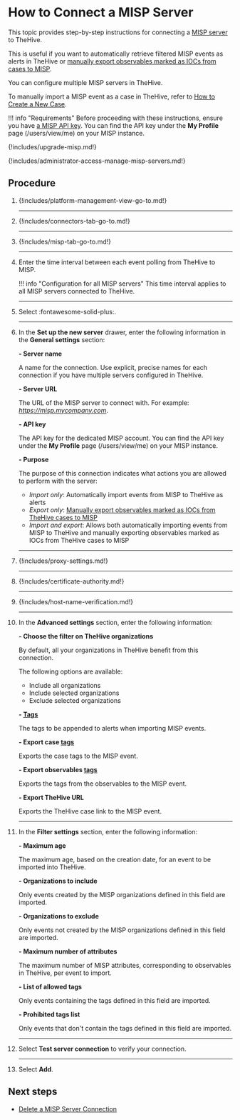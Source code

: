 # How to Connect a MISP Server

This topic provides step-by-step instructions for connecting a [MISP server](about-misp-integration.md) to TheHive.

This is useful if you want to automatically retrieve filtered MISP events as alerts in TheHive or [manually export observables marked as IOCs from cases to MISP](../../user-guides/analyst-corner/cases/export-a-case-to-misp.md).

You can configure multiple MISP servers in TheHive.

To manually import a MISP event as a case in TheHive, refer to [How to Create a New Case](../../user-guides/analyst-corner/cases/create-a-new-case.md#create-a-case-from-a-misp-event).

!!! info "Requirements"
    Before proceeding with these instructions, ensure you have [a MISP API key](https://www.circl.lu/doc/misp/automation/#automation-api). You can find the API key under the **My Profile** page (/users/view/me) on your MISP instance.

{!includes/upgrade-misp.md!}

{!includes/administrator-access-manage-misp-servers.md!}

<h2>Procedure</h2>

1. {!includes/platform-management-view-go-to.md!}

    ---

2. {!includes/connectors-tab-go-to.md!}

    ---

3. {!includes/misp-tab-go-to.md!}

    ---

4. Enter the time interval between each event polling from TheHive to MISP.

    !!! info "Configuration for all MISP servers"
        This time interval applies to all MISP servers connected to TheHive.

    ---

5. Select :fontawesome-solid-plus:.

    ---

6. In the **Set up the new server** drawer, enter the following information in the **General settings** section:

    **- Server name**

    A name for the connection. Use explicit, precise names for each connection if you have multiple servers configured in TheHive.

    **- Server URL**

    The URL of the MISP server to connect with. For example: *https://misp.mycompany.com*.

    **- API key**

    The API key for the dedicated MISP account. You can find the API key under the **My Profile** page (/users/view/me) on your MISP instance.

    **- Purpose**
    
    The purpose of this connection indicates what actions you are allowed to perform with the server:
    
    * *Import only*: Automatically import events from MISP to TheHive as alerts
    * *Export only*: [Manually export observables marked as IOCs from TheHive cases to MISP](../../user-guides/analyst-corner/cases/export-a-case-to-misp.md)
    * *Import and export*: Allows both automatically importing events from MISP to TheHive and manually exporting observables marked as IOCs from TheHive cases to MISP

    ---

7. {!includes/proxy-settings.md!}

    ---

8. {!includes/certificate-authority.md!}

    ---

9. {!includes/host-name-verification.md!}

    ---

10. In the **Advanced settings** section, enter the following information:

    **- Choose the filter on TheHive organizations**

    By default, all your organizations in TheHive benefit from this connection.

    The following options are available:

    * Include all organizations
    * Include selected organizations
    * Exclude selected organizations

    **- [Tags](../../user-guides/analyst-corner/cases/tags/about-tags.md)**

    The tags to be appended to alerts when importing MISP events.

    **- Export case [tags](../../user-guides/analyst-corner/cases/tags/about-tags.md)**

    Exports the case tags to the MISP event.

    **- Export observables [tags](../../user-guides/analyst-corner/cases/tags/about-tags.md)**

    Exports the tags from the observables to the MISP event.

    **- Export TheHive URL**

    Exports the TheHive case link to the MISP event.

    ---
  
11. In the **Filter settings** section, enter the following information:

    **- Maximum age**

    The maximum age, based on the creation date, for an event to be imported into TheHive.

    **- Organizations to include**

    Only events created by the MISP organizations defined in this field are imported.

    **- Organizations to exclude**

    Only events not created by the MISP organizations defined in this field are imported.

    **- Maximum number of attributes**

    The maximum number of MISP attributes, corresponding to observables in TheHive, per event to import.

    **- List of allowed tags**

    Only events containing the tags defined in this field are imported.

    **- Prohibited tags list**

    Only events that don't contain the tags defined in this field are imported.

    ---

12. Select **Test server connection** to verify your connection.

    ---

13. Select **Add**.

<h2>Next steps</h2>

* [Delete a MISP Server Connection](delete-a-misp-server.md)